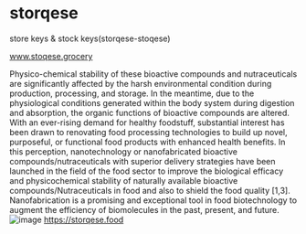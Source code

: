 # storqese
store keys &amp; stock keys(storqese-stoqese)

www.stoqese.grocery


Physico-chemical stability of these bioactive compounds and nutraceuticals are significantly affected by the harsh environmental condition during production, processing, and storage. In the meantime, due to the physiological conditions generated within the body system during digestion and absorption, the organic functions of bioactive compounds are altered. With an ever-rising demand for healthy foodstuff, substantial interest has been drawn to renovating food processing technologies to build up novel, purposeful, or functional food products with enhanced health benefits. In this perception, nanotechnology or nanofabricated bioactive compounds/nutraceuticals with superior delivery strategies have been launched in the field of the food sector to improve the biological efficacy and physicochemical stability of naturally available bioactive compounds/Nutraceuticals in food and also to shield the food quality [1,3]. Nanofabrication is a promising and exceptional tool in food biotechnology to augment the efficiency of biomolecules in the past, present, and future.
![image](https://github.com/grabbytabby/storqese/assets/100648556/2524e17f-20bd-4f59-aafd-fb0f4487ee49)
 https://storqese.food
